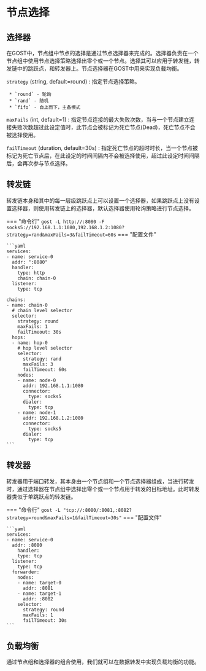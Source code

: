 # 节点选择

## 选择器

在GOST中，节点组中节点的选择是通过节点选择器来完成的。选择器负责在一个节点组中使用节点选择策略选择出零个或一个节点。选择其可以应用于转发链，转发链中的跳跃点，和转发器上。节点选择器在GOST中用来实现负载均衡。

`strategy` (string, default=round)
:    指定节点选择策略。
    
     * `round` - 轮询
     * `rand` - 随机
     * `fifo` - 自上而下，主备模式

`maxFails` (int, default=1)
:    指定节点连接的最大失败次数，当与一个节点建立连接失败次数超过此设定值时，此节点会被标记为死亡节点(Dead)，死亡节点不会被选择使用。

`failTimeout` (duration, default=30s)
:    指定死亡节点的超时时长，当一个节点被标记为死亡节点后，在此设定的时间间隔内不会被选择使用，超过此设定时间间隔后，会再次参与节点选择。

## 转发链

转发链本身和其中的每一层级跳跃点上可以设置一个选择器，如果跳跃点上没有设置选择器，则使用转发链上的选择器，默认选择器使用轮询策略进行节点选择。

=== "命令行"
	```
	gost -L http://:8080 -F socks5://192.168.1.1:1080,192.168.1.2:1080?strategy=rand&maxFails=3&failTimeout=60s
	```
=== "配置文件"

    ```yaml
    services:
    - name: service-0
      addr: ":8080"
      handler:
        type: http
        chain: chain-0
      listener:
        type: tcp

    chains:
    - name: chain-0
	  # chain level selector
      selector:
        strategy: round
        maxFails: 1
        failTimeout: 30s
      hops:
      - name: hop-0
	    # hop level selector
        selector:
          strategy: rand
          maxFails: 3
          failTimeout: 60s
        nodes:
        - name: node-0
          addr: 192.168.1.1:1080
          connector:
            type: socks5
          dialer:
            type: tcp
        - name: node-1
          addr: 192.168.1.2:1080
          connector:
            type: socks5
          dialer:
            type: tcp
	```

## 转发器

转发器用于端口转发，其本身由一个节点组和一个节点选择器组成，当进行转发时，通过选择器在节点组中选择出零个或一个节点用于转发的目标地址。此时转发器类似于单跳跃点的转发链。

=== "命令行"
    ```
	gost -L "tcp://:8080/:8081,:8082?strategy=round&maxFails=1&failTimeout=30s"
	```
=== "配置文件"

    ```yaml
    services:
    - name: service-0
      addr: :8080
	    handler:
        type: tcp
      listener:
        type: tcp
      forwarder:
        nodes:
        - name: target-0
          addr: :8081
        - name: target-1
          addr: :8082
        selector:
          strategy: round
          maxFails: 1
          failTimeout: 30s
	```

## 负载均衡

通过节点组和选择器的组合使用，我们就可以在数据转发中实现负载均衡的功能。